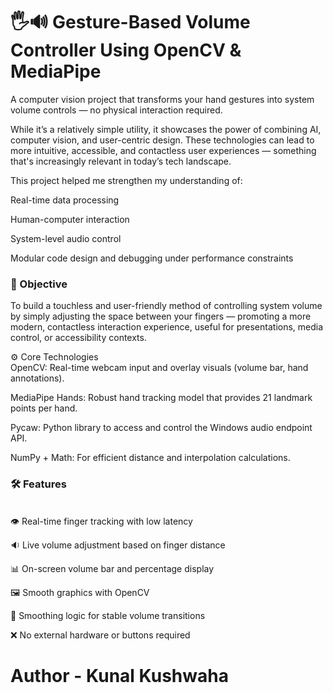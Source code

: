 # 🖐🔊 Gesture-Based Volume Controller Using OpenCV & MediaPipe

A computer vision project that transforms your hand gestures into system volume controls — no physical interaction required.<br>

While it’s a relatively simple utility, it showcases the power of combining AI, computer vision, and user-centric design. These technologies can lead to more intuitive, accessible, and contactless user experiences — something that's increasingly relevant in today’s tech landscape.<br>

This project helped me strengthen my understanding of:

Real-time data processing

Human-computer interaction

System-level audio control

Modular code design and debugging under performance constraints


<h3>🎯 Objective</h3>
To build a touchless and user-friendly method of controlling system volume by simply adjusting the space between your fingers — promoting a more modern, contactless interaction experience, useful for presentations, media control, or accessibility contexts.

⚙️ Core Technologies<br>
OpenCV: Real-time webcam input and overlay visuals (volume bar, hand annotations).

MediaPipe Hands: Robust hand tracking model that provides 21 landmark points per hand.

Pycaw: Python library to access and control the Windows audio endpoint API.

NumPy + Math: For efficient distance and interpolation calculations.




<h3>🛠 Features</h3><br>
👁️ Real-time finger tracking with low latency

🔉 Live volume adjustment based on finger distance

📊 On-screen volume bar and percentage display

🖼️ Smooth graphics with OpenCV

🔄 Smoothing logic for stable volume transitions

❌ No external hardware or buttons required

# Author - Kunal Kushwaha
